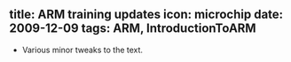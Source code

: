 title: ARM training updates
icon: microchip
date: 2009-12-09
tags: ARM, IntroductionToARM
----

* Various minor tweaks to the text.
